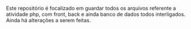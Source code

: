 Este repositório é focalizado em guardar todos os arquivos referente a atividade php, com front, back e ainda banco de dados todos interligados. Ainda há alterações a serem feitas.
